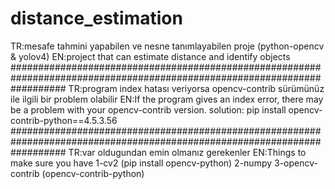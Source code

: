 # distance_estimation
TR:mesafe tahmini yapabilen ve nesne tanımlayabilen proje (python-opencv &amp; yolov4)
EN:project that can estimate distance and identify objects
##########################################################################################################################
TR:program index hatası veriyorsa opencv-contrib sürümünüz ile ilgili bir problem olabilir
EN:If the program gives an index error, there may be a problem with your opencv-contrib version.
solution:
pip install opencv-contrib-python==4.5.3.56
##########################################################################################################################
TR:var oldugundan emin olmanız gerekenler
EN:Things to make sure you have
1-cv2 (pip install opencv-python)
2-numpy 
3-opencv-contrib (opencv-contrib-python)

